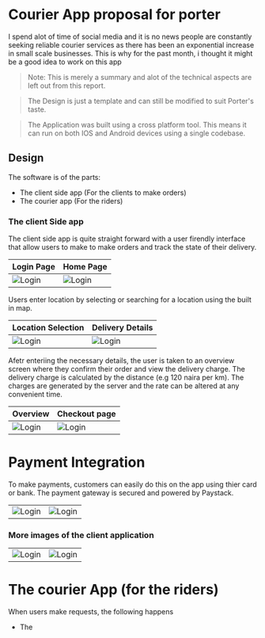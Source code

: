 # Courier App proposal for porter
I spend alot of time of social media and it is no news people are constantly seeking reliable courier services as there has been an exponential increase in small scale businesses. This is why for the past month, i thought it might be a good idea to work on this app

> Note: This is merely a summary and alot of the technical aspects are left 
> out from this report.

> The Design is just a template and can still be modified to suit Porter's taste.

> The Application was built using a cross platform tool. This means it can run on both IOS and Android devices using a single codebase.

## Design
The software is of the parts:
- The client side app (For the clients to make orders)
- The courier app (For the riders)

### The client Side app
The client side app is quite straight forward with a user firendly interface that allow users to make to make orders and track the state of their delivery.  

|   Login Page    |  Home Page    |
|-------|------|
| ![Login](https://firebasestorage.googleapis.com/v0/b/delivery-client-5f214.appspot.com/o/Screenshot_20201213-172941.jpg?alt=media&token=e3f31878-efa4-4d3a-97bb-cd28f42956c2)      |   ![Login](https://firebasestorage.googleapis.com/v0/b/delivery-client-5f214.appspot.com/o/Screenshot_20201213-173015.jpg?alt=media&token=b8d0ef16-f806-4d6f-b354-80e4f9145a05)|




Users enter location by selecting or searching for a location using the built in map.

|   Location Selection    |  Delivery Details    |
|-------|------|
| ![Login](https://firebasestorage.googleapis.com/v0/b/delivery-client-5f214.appspot.com/o/Screenshot_20201213-173131.jpg?alt=media&token=22b99b40-5283-43d1-8fa4-7769b93a4883)      |   ![Login](https://firebasestorage.googleapis.com/v0/b/delivery-client-5f214.appspot.com/o/Screenshot_20201213-173212.jpg?alt=media&token=2afde939-8511-445e-90fa-9a9751ea5457)|


Afetr enteriing the necessary details, the user is taken to an overview screen where they confirm their order and view the delivery charge. The delivery charge is calculated by the distance (e.g 120 naira per km). The charges are generated by the server and the rate can be altered at any convenient time.

|   Overview    |  Checkout page    |
|-------|------|
| ![Login](https://firebasestorage.googleapis.com/v0/b/delivery-client-5f214.appspot.com/o/Screenshot_20201213-173246.jpg?alt=media&token=2277c3ca-c640-4ab6-9faa-ee8a5ddce7ea)      |   ![Login](https://firebasestorage.googleapis.com/v0/b/delivery-client-5f214.appspot.com/o/Screenshot_20201213-173257.jpg?alt=media&token=ee71497f-e882-45f1-b3dc-c9eb857e3e2c)|


# Payment Integration
To make payments, customers can easily do this on the app using thier card or bank. The payment gateway is secured and powered by Paystack.

|       |      |
|-------|------|
| ![Login](https://firebasestorage.googleapis.com/v0/b/delivery-client-5f214.appspot.com/o/Screenshot_20201213-173312.jpg?alt=media&token=b0900726-b0ed-4a5a-9ee6-72a90a023a21)      |   ![Login](https://firebasestorage.googleapis.com/v0/b/delivery-client-5f214.appspot.com/o/Screenshot_20201213-173324.jpg?alt=media&token=09d0bbaf-f988-4b05-98e0-f21cad2adc58)|

### More images of the client application

|       |      |
|-------|------|
| ![Login](https://firebasestorage.googleapis.com/v0/b/delivery-client-5f214.appspot.com/o/Screenshot_20201213-173025.jpg?alt=media&token=aa156ea8-56b5-4ccc-82c9-e78915bc28fc)      |   ![Login](https://firebasestorage.googleapis.com/v0/b/delivery-client-5f214.appspot.com/o/Screenshot_20201213-173341.jpg?alt=media&token=2a88ad2e-9041-4b29-8b66-641456188c2b)|


# The courier App (for the riders)
When users make requests, the following happens
- The 
